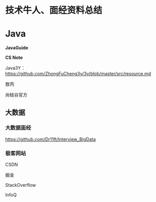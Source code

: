 # 技术牛人、面经资料总结

# Java

**JavaGuide**

**CS Note**

Java3Y：https://github.com/ZhongFuCheng3y/3y/blob/master/src/resource.md

敖丙

尚硅谷官方



## 大数据





### 大数据面经

https://github.com/Dr11ft/Interview_BigData





### 极客网站

CSDN

掘金

StackOverflow

InfoQ

